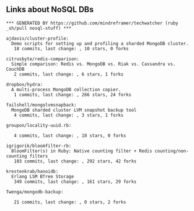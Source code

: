 ## Links about NoSQL DBs


<!-- PROJECTS_LIST_START -->
    *** GENERATED BY https://github.com/mindreframer/techwatcher (ruby _sh/pull nosql-stuff) *** 

    ajdavis/cluster-profile:
      Demo scripts for setting up and profiling a sharded MongoDB cluster.
       18 commits, last change: , 10 stars, 0 forks

    citrusbyte/redis-comparison:
      Simple comparison: Redis vs. MongoDB vs. Riak vs. Cassandra vs. CouchDB
       2 commits, last change: , 6 stars, 1 forks

    dropbox/hydra:
      A multi-process MongoDB collection copier.
       1 commits, last change: , 266 stars, 24 forks

    failshell/mongolvmsnapback:
      MongoDB sharded cluster LVM snapshot backup tool
       4 commits, last change: , 3 stars, 1 forks

    groupon/locality-uuid.rb:

       4 commits, last change: , 10 stars, 0 forks

    igrigorik/bloomfilter-rb:
      BloomFilter(s) in Ruby: Native counting filter + Redis counting/non-counting filters
       103 commits, last change: , 292 stars, 42 forks

    krestenkrab/hanoidb:
      Erlang LSM BTree Storage
       349 commits, last change: , 161 stars, 29 forks

    Twenga/mongodb-backup:

       21 commits, last change: , 0 stars, 2 forks
<!-- PROJECTS_LIST_END -->

